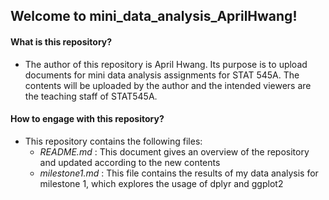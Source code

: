 ## Welcome to mini_data_analysis_AprilHwang!


#### What is this repository?
  
- The author of this repository is April Hwang. Its purpose is to upload documents for mini data analysis assignments for STAT 545A. The contents will be uploaded by the author and the intended viewers are the teaching staff of STAT545A.


#### How to engage with this repository?
  
- This repository contains the following files:
  * _README.md_ : This document gives an overview of the repository and updated according to the new contents
  * _milestone1.md_ : This file contains the results of my data analysis for milestone 1, which explores the usage of dplyr and ggplot2
